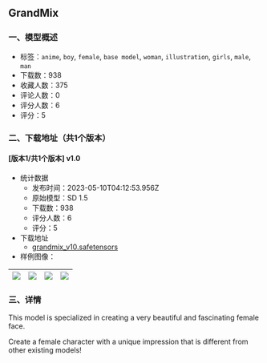 ## GrandMix
### 一、模型概述

- 标签：`anime`, `boy`, `female`, `base model`, `woman`, `illustration`, `girls`, `male`, `man`
- 下载数：938
- 收藏人数：375
- 评论人数：0
- 评分人数：6
- 评分：5

### 二、下载地址（共1个版本）

#### [版本1/共1个版本] v1.0

- 统计数据
  - 发布时间：2023-05-10T04:12:53.956Z
  - 原始模型：SD 1.5
  - 下载数：938
  - 评分人数：6
  - 评分：5
- 下载地址
  - [grandmix_v10.safetensors](https://civitai.com/api/download/models/66849)
- 样例图像：

| <img src="https://image.civitai.com/xG1nkqKTMzGDvpLrqFT7WA/93ab7fd1-e95f-46d1-b856-8006726aeef1/width=450/742549.jpeg" /> | <img src="https://image.civitai.com/xG1nkqKTMzGDvpLrqFT7WA/91ad056b-56af-4e6e-8a64-a4873f51145c/width=450/742550.jpeg" /> | <img src="https://image.civitai.com/xG1nkqKTMzGDvpLrqFT7WA/4e9d1faf-06c4-4873-8dd2-e04add46c257/width=450/742583.jpeg" /> | <img src="https://image.civitai.com/xG1nkqKTMzGDvpLrqFT7WA/c484f51a-95ad-4ac5-8596-ec67731ad4ae/width=450/742585.jpeg" /> |
| ---- | ---- | ---- | ---- |


### 三、详情
<p>This model is specialized in creating a very beautiful and fascinating female face.</p><p>Create a female character with a unique impression that is different from other existing models!</p>